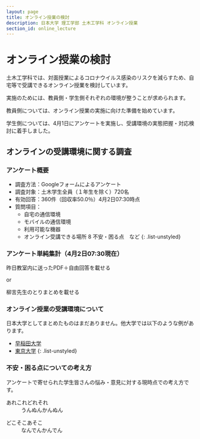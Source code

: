 ```yaml
---
layout: page
title: オンライン授業の検討
description: 日本大学 理工学部 土木工学科 オンライン授業
section_id: online_lecture
---
```


# オンライン授業の検討

土木工学科では、対面授業によるコロナウイルス感染のリスクを減らすため、自宅等で受講できるオンライン授業を検討しています。

実施のためには、教員側・学生側それぞれの環境が整うことが求められます。

教員側については、オンライン授業の実施に向けた準備を始めています。

学生側については、4月1日にアンケートを実施し、受講環境の実態把握・対応検討に着手しました。

## オンラインの受講環境に関する調査

### アンケート概要
* 調査方法：Googleフォームによるアンケート
* 調査対象：土木学生全員（１年生を除く）720名
* 有効回答：360件（回収率50.0％）4月2日07:30時点
* 質問項目：
  * 自宅の通信環境
  * モバイルの通信環境
  * 利用可能な機器
  * オンライン受講できる場所
  8 不安・困る点　など
{: .list-unstyled}

### アンケート単純集計（4月2日07:30現在）

昨日教室内に送ったPDF＋自由回答を載せる

or

柳言先生のとりまとめを載せる


### オンライン授業の受講環境について

日本大学としてまとめたものはまだありません。他大学では以下のような例があります。

* [早稲田大学][waseda]
* [東京大学][tokyo-u]
{: .list-unstyled}


### 不安・困る点についての考え方

アンケートで寄せられた学生皆さんの悩み・意見に対する現時点での考え方です。

<dl>
  <dt>
  あれこれどれそれ
  </dt>
  <dd>
  うんぬんかんぬん
  </dd>
</dl>
<dl>
  <dt>
  どこそこあそこ
  </dt>
  <dd>
  なんでんかんでん
  </dd>
</dl>


[waseda]: http://www.waseda.jp/navi/wsdmoodle/doc/wm-1ststep-st_j.pdf
[tokyo-u]: https://utelecon.github.io/oc/
